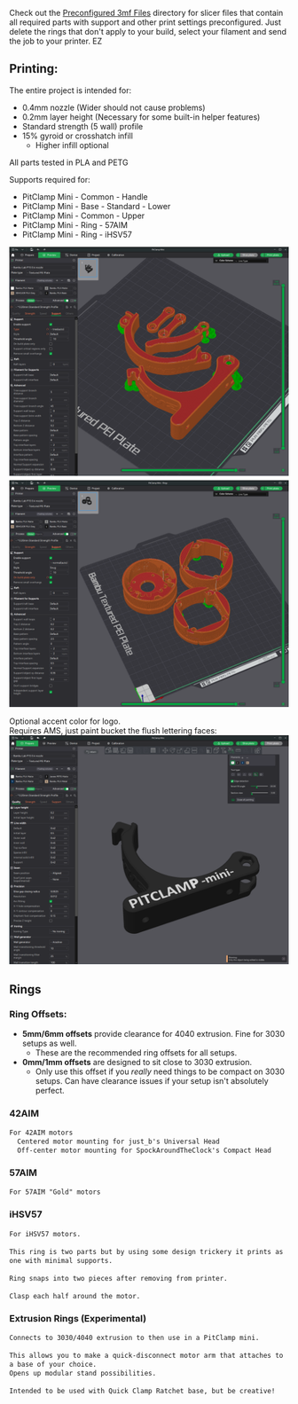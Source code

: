 Check out the [Preconfigured 3mf Files](Preconfigured%203mf%20Files/) directory for slicer files that contain all required parts with support and other print settings preconfigured. Just delete the rings that don't apply to your build, select your filament and send the job to your printer. EZ


## Printing:
The entire project is intended for:  
  - 0.4mm nozzle (Wider should not cause problems)
  - 0.2mm layer height (Necessary for some built-in helper features)
  - Standard strength (5 wall) profile
  - 15% gyroid or crosshatch infill
    - Higher infill optional

All parts tested in PLA and PETG  

Supports required for:
  - PitClamp Mini - Common - Handle
  - PitClamp Mini - Base - Standard - Lower
  - PitClamp Mini - Common - Upper
  - PitClamp Mini - Ring - 57AIM
  - PitClamp Mini - Ring - iHSV57

![](../Images/Print/PitClamp%20Mini.png)  
![](../Images/Print/PitClamp%20Mini%20-%20Rings.png)  

Optional accent color for logo.  
Requires AMS, just paint bucket the flush lettering faces:
![](../Images/Print/PitClamp%20Mini%20Branding.png)  


## Rings
### Ring Offsets:
- **5mm/6mm offsets** provide clearance for 4040 extrusion. Fine for 3030 setups as well.
    - These are the recommended ring offsets for all setups.
- **0mm/1mm offsets** are designed to sit close to 3030 extrusion. 
    - Only use this offset if you _really_ need things to be compact on 3030 setups. Can have clearance issues if your setup isn't absolutely perfect.


### 42AIM
    For 42AIM motors
      Centered motor mounting for just_b's Universal Head
      Off-center motor mounting for SpockAroundTheClock's Compact Head

### 57AIM
    For 57AIM "Gold" motors

### iHSV57
    For iHSV57 motors.  
    
    This ring is two parts but by using some design trickery it prints as one with minimal supports.  
    
    Ring snaps into two pieces after removing from printer.  
    
    Clasp each half around the motor.

### Extrusion Rings (Experimental)

    Connects to 3030/4040 extrusion to then use in a PitClamp mini.  

    This allows you to make a quick-disconnect motor arm that attaches to a base of your choice.
    Opens up modular stand possibilities.  
    
    Intended to be used with Quick Clamp Ratchet base, but be creative!

